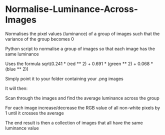 # Normalise-Luminance-Across-Images
Normalises the pixel values (luminance) of a group of images such that the variance of the group becomes 0

Python script to normalise a group of images so that each image has the same luminance

Uses the formula sqrt(0.241 * (red ** 2) + 0.691 * (green ** 2) + 0.068 * (blue ** 2))

Simply point it to your folder containing your .png images

It will then:

Scan through the images and find the average luminance across the group

For each image increase/decrease the RGB value of all non-white pixels by 1 until it crosses the average
  
  
The end result is then a collection of images that all have the same luminance value
